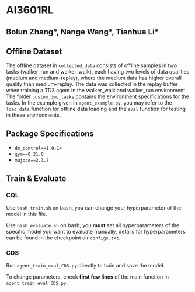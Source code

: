 # AI3601RL 
## Bolun Zhang*, Nange Wang*, Tianhua Li*
## Offline Dataset

The offline dataset in `collected_data` consists of offline samples in two tasks (walker_run and walker_walk), each having two levels of data qualities (medium and medium-replay), where the medium data has higher overall quality than medium-replay. The data was collected in the replay buffer when training a TD3 agent in the walker_walk and walker_run environment. The folder `custom_dmc_tasks` contains the environment specifications for the tasks. In the example given in `agent_example.py`, you may refer to the `load_data` function for offline data loading and the `eval` function for testing in these environments.

## Package Specifications

- `dm_control==1.0.14`
- `gym==0.21.0`
- `mujoco==2.3.7`

## Train & Evaluate
### CQL
Use `bash train.sh` on bash, you can change your hyperparameter of the model in this file.

Use `bash evaluate.sh` on bash, you **must** set all hyperparameters of the specific model you want to evaluate manually, details for hyperparameters can be found in the checkpoint dir `configs.txt`.

### CDS
Run `agent_train_eval_CDS.py` directly to train and save the model. 

To change parameters, check **first few lines** of the main function in `agent_train_eval_CDS.py`.
